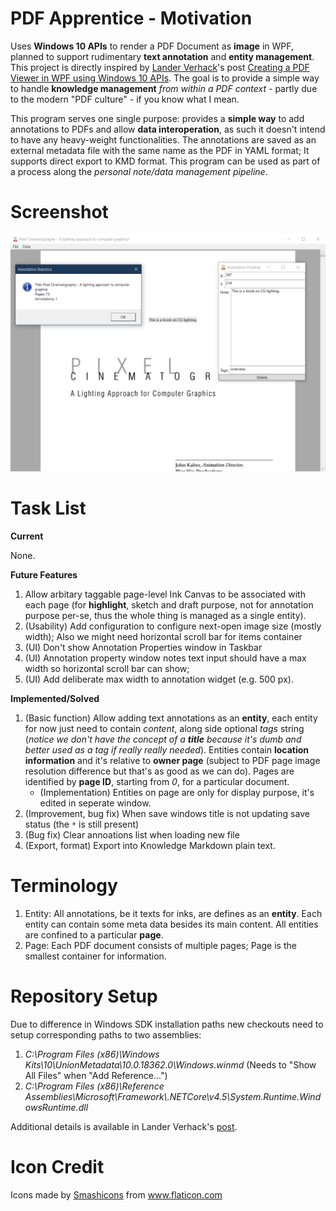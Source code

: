 # PDF Apprentice - Motivation

Uses **Windows 10 APIs** to render a PDF Document as **image** in WPF, planned to support rudimentary **text annotation** and **entity management**. This project is directly inspired by [Lander Verhack](https://blogs.u2u.be/lander/)'s post [Creating a PDF Viewer in WPF using Windows 10 APIs](https://blogs.u2u.be/lander/post/2018/01/23/Creating-a-PDF-Viewer-in-WPF-using-Windows-10-APIs). The goal is to provide a simple way to handle **knowledge management** *from within a PDF context* - partly due to the modern "PDF culture" - if you know what I mean.

This program serves one single purpose: provides a **simple way** to add annotations to PDFs and allow **data interoperation**, as such it doesn't intend to have any heavy-weight functionalities. The annotations are saved as an external metadata file with the same name as the PDF in YAML format; It supports direct export to KMD format. This program can be used as part of a process along the *personal note/data management pipeline*.

# Screenshot

![Screenshot of Interface](Documentations/Screenshot_of_Interface.png)

# Task List

**Current**

None.

**Future Features**

1. Allow arbitary taggable page-level Ink Canvas to be associated with each page (for **highlight**, sketch and draft purpose, not for annotation purpose per-se, thus the whole thing is managed as a single entity).
2. (Usability) Add configuration to configure next-open image size (mostly width); Also we might need horizontal scroll bar for items container
3. (UI) Don't show Annotation Properties window in Taskbar
4. (UI) Annotation property window notes text input should have a max width so horizontal scroll bar can show;
5. (UI) Add deliberate max width to annotation widget (e.g. 500 px).

**Implemented/Solved**

1. (Basic function) Allow adding text annotations as an **entity**, each entity for now just need to contain *content*, along side optional *tags* string (*notice we don't have the concept of a **title** because it's dumb and better used as a tag if really really needed*). Entities contain **location information** and it's relative to **owner page** (subject to PDF page image resolution difference but that's as good as we can do). Pages are identified by **page ID**, starting from *0*, for a particular document.
	* (Implementation) Entities on page are only for display purpose, it's edited in seperate window.
2. (Improvement, bug fix) When save windows title is not updating save status (the `*` is still present) 
3. (Bug fix) Clear annoations list when loading new file
4. (Export, format) Export into Knowledge Markdown plain text.

# Terminology

1. Entity: All annotations, be it texts for inks, are defines as an **entity**. Each entity can contain some meta data besides its main content. All entities are confined to a particular **page**.
2. Page: Each PDF document consists of multiple pages; Page is the smallest container for information.

# Repository Setup

Due to difference in Windows SDK installation paths new checkouts need to setup corresponding paths to two assemblies:

1. *C:\Program Files (x86)\Windows Kits\10\UnionMetadata\10.0.18362.0\Windows.winmd* (Needs to "Show All Files" when "Add Reference...")
2. *C:\Program Files (x86)\Reference Assemblies\Microsoft\Framework\\.NETCore\v4.5\System.Runtime.WindowsRuntime.dll*

Additional details is available in Lander Verhack's [post](https://blogs.u2u.be/lander/post/2018/01/23/Creating-a-PDF-Viewer-in-WPF-using-Windows-10-APIs).

# Icon Credit

<div>Icons made by <a href="https://www.flaticon.com/authors/smashicons" title="Smashicons">Smashicons</a> from <a href="https://www.flaticon.com/" title="Flaticon">www.flaticon.com</a></div>